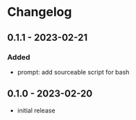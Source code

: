 # Changelog

## 0.1.1 - 2023-02-21

### Added

- prompt: add sourceable script for bash

## 0.1.0 - 2023-02-20

- initial release
